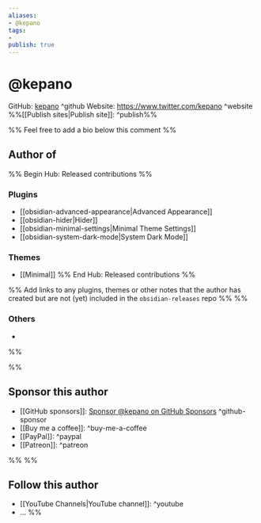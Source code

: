 ```yaml
---
aliases:
- @kepano
tags: 
- 
publish: true
---
```


# @kepano

GitHub: [kepano](https://github.com/kepano/) ^github
Website: <https://www.twitter.com/kepano> ^website
%%[[Publish sites|Publish site]]: ^publish%%

%% Feel free to add a bio below this comment %%


## Author of

%% Begin Hub: Released contributions %%
### Plugins
- [[obsidian-advanced-appearance|Advanced Appearance]]
- [[obsidian-hider|Hider]]
- [[obsidian-minimal-settings|Minimal Theme Settings]]
- [[obsidian-system-dark-mode|System Dark Mode]]

### Themes
- [[Minimal]]
%% End Hub: Released contributions %%

%% Add links to any plugins, themes or other notes that the author has created but are not (yet) included in the `obsidian-releases` repo %%
%%
### Others 

- 
%%

%%
## Sponsor this author

- [[GitHub sponsors]]: [Sponsor @kepano on GitHub Sponsors](https://github.com/sponsors/kepano) ^github-sponsor
- [[Buy me a coffee]]: ^buy-me-a-coffee
- [[PayPal]]: ^paypal
- [[Patreon]]: ^patreon

%%
%%
## Follow this author

- [[YouTube Channels|YouTube channel]]: ^youtube
- ...
%%